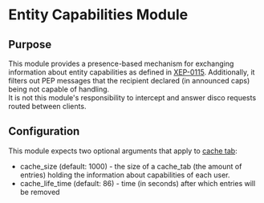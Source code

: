 # Entity Capabilities Module

## Purpose
This module provides a presence-based mechanism for exchanging information about entity capabilities as defined in [XEP-0115](https://xmpp.org/extensions/xep-0115.html). Additionally, it filters out PEP messages that the recipient declared (in announced caps) being not capable of handling.  
It is not this module's responsibility to intercept and answer disco requests routed between clients.

## Configuration
This module expects two optional arguments that apply to [cache tab](https://github.com/processone/cache_tab):
* cache_size (default: 1000) - the size of a cache_tab (the amount of entries) holding the information about capabilities of each user. 
* cache_life_time (default: 86) - time (in seconds) after which entries will be removed
